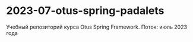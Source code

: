 # 2023-07-otus-spring-padalets
Учебный репозиторий курса Otus Spring Framework. Поток: июль 2023 года
